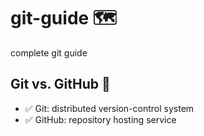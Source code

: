 # git-guide 🗺️

complete git guide

## Git vs. GitHub 🌻

- ✅ Git: distributed version-control system
- ✅ GitHub: repository hosting service
